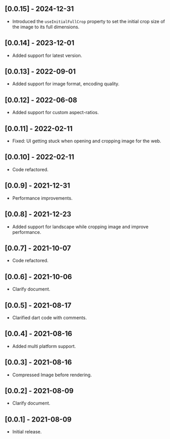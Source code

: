 ## [0.0.15] - 2024-12-31
* Introduced the `useInitialFullCrop` property to set the initial crop size of the image to its full dimensions.

## [0.0.14] - 2023-12-01
* Added support for latest version.

## [0.0.13] - 2022-09-01
* Added support for image format, encoding quality.

## [0.0.12] - 2022-06-08
* Added support for custom aspect-ratios. 

## [0.0.11] - 2022-02-11
* Fixed: UI getting stuck when opening and cropping image for the web.

## [0.0.10] - 2022-02-11
* Code refactored.

## [0.0.9] - 2021-12-31
* Performance improvements.

## [0.0.8] - 2021-12-23
* Added support for landscape while cropping image and improve performance.

## [0.0.7] - 2021-10-07

* Code refactored.

## [0.0.6] - 2021-10-06

* Clarify document.

## [0.0.5] - 2021-08-17

* Clarified dart code with comments.

## [0.0.4] - 2021-08-16

* Added multi platform support.

## [0.0.3] - 2021-08-16

* Compressed Image before rendering.

## [0.0.2] - 2021-08-09

* Clarify document.

## [0.0.1] - 2021-08-09

* Initial release.
